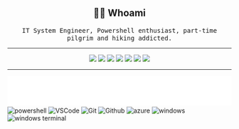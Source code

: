 <h2 align="center"> 👨‍💻 Whoami</h2>
<p align="center">
  <samp>IT System Engineer, Powershell enthusiast, part-time pilgrim and hiking addicted.
  </samp>
</p>

----
<p align="center">

<img src="https://img.shields.io/static/v1?logo=powershell&label=&message=Powershell&color=blue&logoColor=white&style=flat-square" />
<img src="https://img.shields.io/static/v1?logo=visualstudiocode&label=&message=VS%20Code&color=blue&style=flat-square" />
<img src="https://img.shields.io/static/v1?logo=git&label=&message=Git&color=orange&logoColor=white&style=flat-square" />
<img src="https://img.shields.io/static/v1?logo=github&label=&message=Github&color=black&logoColor=white&style=flat-square" />
<img src="https://img.shields.io/static/v1?logo=microsoftazure&label=&message=MSAzure&color=blue&logoColor=white&style=flat-square" />
<img src="https://img.shields.io/static/v1?logo=windows&label=&message=Windows&color=blue&logoColor=white&style=flat-square" />
<img src="https://img.shields.io/static/v1?logo=windowsterminal&label=&message=Terminal&color=black&logoColor=white&style=flat-square" />

</p>




----

![image](github-metrics.svg)
![powershell](https://img.shields.io/static/v1?logo=powershell&label=&message=Powershell&color=blue&logoColor=white&style=flat-square)
![VSCode](https://img.shields.io/static/v1?logo=visualstudiocode&label=&message=VS%20Code&color=blue&style=flat-square)
![Git](https://img.shields.io/static/v1?logo=git&label=&message=Git&color=orange&logoColor=white&style=flat-square)
![Github](https://img.shields.io/static/v1?logo=github&label=&message=Github&color=black&logoColor=white&style=flat-square)
![azure](https://img.shields.io/static/v1?logo=microsoftazure&label=&message=MSAzure&color=blue&logoColor=white&style=flat-square)
![windows](https://img.shields.io/static/v1?logo=windows&label=&message=Windows&color=blue&logoColor=white&style=flat-square)
![windows terminal](https://img.shields.io/static/v1?logo=windowsterminal&label=&message=Terminal&color=black&logoColor=white&style=flat-square)